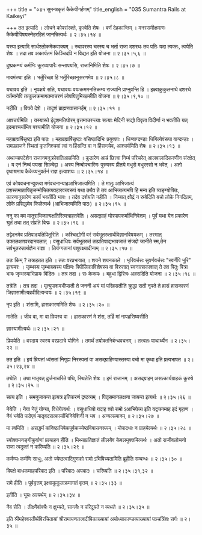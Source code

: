 +++
title = "०३५ सुमन्त्रकृतं कैकेयीगर्हणम्"
title_english = "035 Sumantra Rails at Kaikeyi"

+++
तत इत्यादि । लोचने कोपसंरक्ते, कृत्वेति शेषः । वर्णं देहकान्तिम् । मनस्समीक्षमाणः कैकेयीविषयस्नेहरहितं जानन्नित्यर्थः  ॥  २।३५।१४  ॥   

  

यस्या इत्यादि सार्धश्लोकमेकवाक्यम् । स्थावरस्य चरस्य च भर्ता राजा दशरथः तव पतिः यदा त्यक्तः, त्वयेति शेषः । तदा तव अकार्यतमं किञ्चिदपि न विद्यत इति योजना  ॥  २।३५।५,६  ॥   

  

दुष्प्रकम्प्यं कर्मभिः क्रूरव्यापारैः सन्तापयसि, राजानिमिति शेषः  ॥  २।३५।७  ॥   

  

मावमंस्था इति । भर्तुरिच्छा हि भर्तुरिच्छानुसरणमेव  ॥  २।३५।८  ॥   

  

यथावय इति । नृपक्षये सति, यथावयः वयःक्रममनतिक्रम्य राज्यानि प्राप्नुवन्ति हि । इक्ष्वाकुकुलनाथे दशरथे वर्तमानेपि तत्कुलक्रमागतमाचरणं लोपयितुमिच्छसीति योजना  ॥  २।३५।९,१०  ॥   

  

नहीति । विषये देशे । तादृशं ब्राह्मणवासानर्हम्  ॥  २।३५।११  ॥   

  

आश्चर्यमिति । यस्यास्ते ईदृशमतिघोरम् वृत्तमाचरन्त्याः सत्याः मेदिनी सद्यो विवृता विदीर्णा न भवतीति यत् इदमाश्चर्यामिव पश्यामीति योजना  ॥  २।३५।१२  ॥   

  

महाब्रह्मर्षिसृष्टा इति पाठः । महाब्रह्मर्षिसृष्टाः वसिष्ठादिभिः प्रयुक्ताः । धिग्वाग्दण्डाः धिगित्येवंरूपा वाग्दण्डाः । रामप्रव्राजने स्थितां कृतनिश्चयां त्वां न हिंसन्ति वा न हिंसन्त्येव, आश्चर्यमिति शेषः  ॥  २।३५।१३  ॥   

  

अथान्यापदेशेन राजानमनुक्रोशतिआम्रमिति । कुठारेण आम्रं छित्त्वा निम्बं परिचरेत् आलवालादिकरणीन संरक्षेत् । य एनं निम्बं पयसा सिञ्चेद्वा । अस्य निम्बोपचारिणः पुरुषस्य प्रीतये मधुरो मधुररसो न भवेत् । अतो वृथाश्रमाय कैकेय्यनुवर्तनं राज्ञ इत्याशयः  ॥  २।३५।१४  ॥   

  

एवं कोपवचनान्युक्त्वा मर्मवचनान्याहआभिजात्यमिति । ते मातुः आभिजात्यं प्रशस्तमातापितृजन्मोचितव्यवहारवत्त्वरूपं यथा तथैव ते तव आभिजात्यमपि हि मन्य इति व्यङ्ग्योक्तिः, कारणानुसारेण कार्यं भवतीति भावः । तदेव दर्शयति नहीति । निम्बात् क्षौद्रं न स्रवेदिति वचो लोके निगदितम्, लोके प्रसिद्धमेव किलेत्यर्थः (आभिजात्यमिति पाठः)  ॥  २।३५।१५  ॥   

  

ननु का मम मातुराभिजात्यक्षतिरित्यत्राहतवेति । असद्ग्राहं घोरपापकर्माभिनिवेशम् । पूर्वं यथा येन प्रकारेण श्रुतं तथा तत् संप्रति विद्मः  ॥  २।३५।१६  ॥   

  

तद्वेदनमेव प्रतिपादयतिपितुरिति । कश्चिद्योगी वरं सर्वभूतरुतार्थविज्ञानविषयकम् । तस्मात् उक्तलक्षणवरदानबलात् । वसुधाधिपः सर्वभूतरुतं तत्प्रतिपाद्यभावजातं संजज्ञे जानीते स्म,तेन सर्वभूतरुतार्थज्ञेन राज्ञा । तिर्यग्गतानां पशुपक्ष्यादीनाम्  ॥  २।३५।१७  ॥   

  

ततः किम् ? तत्राहतत इति । ततः वरप्रभावात् । शयने शयनकाले । भृरिवर्चसः सुवर्णवर्चसः "स्वर्णेपि भूरि" इत्यमरः । जृम्भस्य जृम्भाख्यस्य पक्षिणः पिपीलिकाविशेषस्य वा विरुतात् स्वनात्सकाशात् ते तव पितुः पित्रा भावः जृम्भस्याभिप्रायः विदितः । तत्र तदा । सः केकयः । बहुधा द्विस्त्रिः अहसदिति योजना  ॥  २।३५।१८  ॥   

  

तत्रेति । तत्र तदा । मृत्युपाशमभीप्सती ते जननी अयं मां परिहसतीति क्रुद्धा सती नृपते ते हासं हासकारणं जिज्ञासामीत्यब्रवीदित्यन्वयः  ॥  २।३५।१९  ॥   

  

नृप इति । शंसामि, हासकारणमिति शेषः  ॥  २।३५।२०  ॥   

  

मातेति । जीव वा, मा वा म्रियस्व वा । हासकारणं मे शंस, तर्हि मां नापहसिष्यसीति  

ज्ञास्यामीत्यर्थः  ॥  २।३५।२१  ॥   

  

प्रिययेति । वरदाय स्वस्य वरप्रदात्रे योगिने । तमर्थं तयोक्तनिर्बन्धवचनम् । तत्त्वतः याथार्थ्येन  ॥  २।३५।२२  ॥   

  

तत इति । इयं म्रियतां ध्वंसतां निगृह्य निरस्यतां वा असद्ग्राहिण्यास्तस्या वचो मा कृथा इति प्रत्यभाषत  ॥  २।३५।२३,२४  ॥   

  

तथेति । तथा मातृवत् दुर्जनाचरिते पथि, स्थितेति शेषः । इमं राजानम् । असद्ग्राहम् असत्कार्यग्राहकं कुरुषे  ॥  २।३५।२५  ॥   

  

सत्य इति । समनुजायन्त इत्यत्र इतिकरणं द्रष्टव्यम् । पितृसमानलक्षणा जायन्त इत्यर्थः  ॥  २।३५।२६  ॥   

  

नेयेति । नेया नेतुं योग्या, विधेयेत्यर्थः । वसुधाधिपो यदाह श्वो रामो ऽआभिपेच्य इति यद्वचनमाह इदं गृहाण । नैवं भवेति पाठेएवं मातृवदसत्कार्याभिनिवेशिनी न भव । अन्यत्समानम्  ॥  २।३५।२७  ॥   

  

मा त्वमिति । असद्धर्मं कनिष्ठाभिषेकपूर्वकज्येष्ठविवासनरूपम् । मोपादधाः न ग्राहयेत्यर्थः  ॥  २।३५।२८  ॥   

  

स्वोक्तमनङ्गीकुर्वाणां प्रत्याहन हीति । मिथ्याप्रतिज्ञातं लीलयैव केवलमुक्तमित्यर्थः । अतो राजीवलोचनो राजा त्वदुक्तं न करिष्यति  ॥  २।३५।२९  ॥   

  

कर्मण्यः कर्मणि साधुः, अतो ज्येष्ठत्वादिगुणको रामो ऽभिषिच्यतामिति ब्रूहीति सम्बन्धः  ॥  २।३५।३०  ॥   

  

विपक्षे बाधकमाहपरिवाद इति । परिवादः अपवादः । चरिष्यति  ॥  २।३५।३१,३२  ॥   

  

रामे हीति । पूर्ववृत्तम् इक्ष्वाकुकुलक्रमागतं वृत्तम्  ॥  २।३५।३३  ॥   

  

इतीति । भूयः अत्यर्थम्  ॥  २।३५।३४  ॥   

  

नैव सेति । तीक्ष्णैर्वाक्यैः न क्षुभ्यते, सान्त्वैः न परिदूयते न व्यधते  ॥  २।३५।३५  ॥   

  

इति श्रीमहेश्वरतीर्थविरचितायां श्रीरामायणतत्त्वदीपिकाख्यायां अयोध्याकाण्डव्याख्यायां पञ्चत्रिंशः सर्गः  ॥  २।३५  ॥   

  

  

